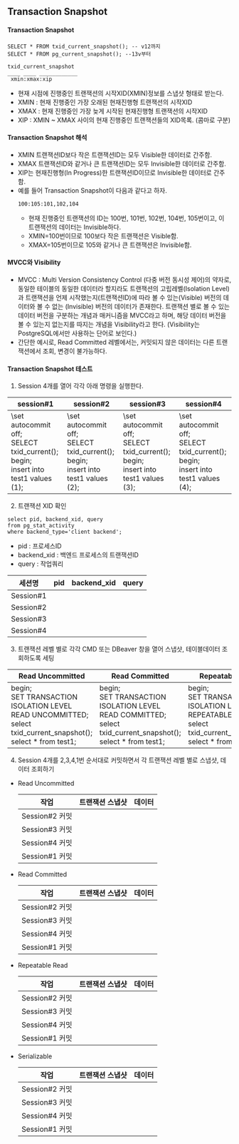 ## Transaction Snapshot

#### Transaction Snapshot
```
SELECT * FROM txid_current_snapshot(); -- v12까지
SELECT * FROM pg_current_snapshot(); --13v부터

txid_current_snapshot
____ ____ ____________
 xmin:xmax:xip
```
- 현재 시점에 진행중인 트랜잭션의 시작XID(XMIN)정보를 스냅샷 형태로 받는다.
- XMIN : 현재 진행중인 가장 오래된 현재진행형 트랜잭션의 시작XID
- XMAX : 현재 진행중인 가장 늦게 시작된 현재진행형 트랜잭션의 시작XID
- XIP : XMIN ~ XMAX 사이의 현재 진행중인 트랜잭션들의 XID목록. (콤마로 구분)

#### Transaction Snapshot 해석
- XMIN 트랜잭션ID보다 작은 트랜잭션ID는 모두 Visible한 데이터로 간주함.
- XMAX 트랜잭션ID와 같거나 큰 트랜잭션ID는 모두 Invisible한 데이터로 간주함.
- XIP는 현재진행형(In Progress)한 트랜잭션ID이므로 Invisible한 데이터로 간주함.
- 예를 들어 Transaction Snapshot이 다음과 같다고 하자.
  ```
  100:105:101,102,104
  ```
   - 현재 진행중인 트랜잭션의 ID는 100번, 101번, 102번, 104번, 105번이고, 이 트랜잭션의 데이터는 Invisible하다.
   - XMIN=100번이므로 100보다 작은 트랜잭션은 Visible함.
   - XMAX=105번이므로 105와 같거나 큰 트랜잭션은 Invisible함.

#### MVCC와 Visibility
- MVCC : Multi Version Consistency Control (다중 버전 동시성 제어)의 약자로, 동일한 테이블의 동일한 데이터라 할지라도 트랜잭션의 고립레벨(Isolation Level)과 트랜잭션을 언제 시작했는지(트랜잭션ID)에 따라 볼 수 있는(Visible) 버전의 데이터와 볼 수 없는 (Invisible) 버전의 데이터가 존재한다. 트랜잭션 별로 볼 수 있는 데이터 버전을 구분하는 개념과 매커니즘을 MVCC라고 하며, 해당 데이터 버전을 볼 수 있는지 없는지를 따지는 개념을 Visibility라고 한다. (Visibility는 PostgreSQL에서만 사용하는 단어로 보인다.)
- 간단한 예시로, Read Committed 레벨에서는, 커밋되지 않은 데이터는 다른 트랜잭션에서 조회, 변경이 불가능하다.

#### Transaction Snapshot 테스트
1. Session 4개를 열어 각각 아래 명령을 실행한다.

| session#1 | session#2 | session#3 | session#4 |
| --- | --- | --- | --- |
|\set autocommit off; <br>SELECT txid_current();<br>begin;<br>insert into test1 values (1); | \set autocommit off; <br>SELECT txid_current();<br>begin;<br>insert into test1 values (2); | \set autocommit off; <br>SELECT txid_current();<br>begin;<br>insert into test1 values (3); | \set autocommit off; <br>SELECT txid_current();<br>begin;<br>insert into test1 values (4); |

2. 트랜잭션 XID 확인
```
select pid, backend_xid, query
from pg_stat_activity
where backend_type='client backend';
```
- pid : 프로세스ID
- backend_xid : 백엔드 프로세스의 트랜잭션ID
- query : 작업쿼리

| 세션명 | pid | backend_xid | query |
| --- | --- | --- | --- |
| Session#1 | | | |
| Session#2 | | | |
| Session#3 | | | |
| Session#4 | | | |

3. 트랜잭션 레벨 별로 각각 CMD 또는 DBeaver 창을 열어 스냅샷, 테이블데이터 조회하도록 세팅

| Read Uncommitted | Read Committed | Repeatable Read | Serializable |
| --- | --- | --- | --- |
| begin;<br>SET TRANSACTION ISOLATION LEVEL READ UNCOMMITTED;<br>select txid_current_snapshot();<br>select * from test1; | begin;<br>SET TRANSACTION ISOLATION LEVEL READ COMMITTED;<br>select txid_current_snapshot();<br>select * from test1; | begin;<br>SET TRANSACTION ISOLATION LEVEL REPEATABLE READ;<br>select txid_current_snapshot();<br>select * from test1; | begin;<br>SET TRANSACTION ISOLATION LEVEL SERIALIZABLE;<br>select txid_current_snapshot();<br>select * from test1; |

4. Session 4개를 2,3,4,1번 순서대로 커밋하면서 각 트랜잭션 레벨 별로 스냅샷, 데이터 조회하기
 - Read Uncommitted

   | 작업 | 트랜잭션 스냅샷 | 데이터 |
   | --- | --- | --- |
   | Session#2 커밋 | | |
   | Session#3 커밋 | | |
   | Session#4 커밋 | | |
   | Session#1 커밋 | | |
- Read Committed

   | 작업 | 트랜잭션 스냅샷 | 데이터 |
   | --- | --- | --- |
   | Session#2 커밋 | | |
   | Session#3 커밋 | | |
   | Session#4 커밋 | | |
   | Session#1 커밋 | | |
- Repeatable Read

   | 작업 | 트랜잭션 스냅샷 | 데이터 |
   | --- | --- | --- |
   | Session#2 커밋 | | |
   | Session#3 커밋 | | |
   | Session#4 커밋 | | |
   | Session#1 커밋 | | |
- Serializable

   | 작업 | 트랜잭션 스냅샷 | 데이터 |
   | --- | --- | --- |
   | Session#2 커밋 | | |
   | Session#3 커밋 | | |
   | Session#4 커밋 | | |
   | Session#1 커밋 | | |



